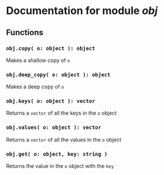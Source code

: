 # Documentation for module *obj*

## Functions

### `obj.copy( o: object ): object`

Makes a shallow copy of `o`

### `obj.deep_copy( o: object ): object`

Makes a deep copy of `o`

### `obj.keys( o: object ): vector`

Returns a `vector` of all the keys in the `o` object

### `obj.values( o: object ): vector`

Returns a `vector` of all the values in the `o` object

### `obj.get( o: object, key: string )`

Returns the value in the `o` object with the `key`